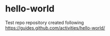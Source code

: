 # hello-world
Test repo
repository created following https://guides.github.com/activities/hello-world/
